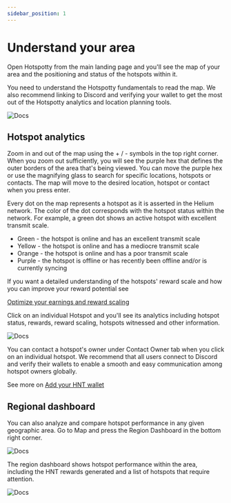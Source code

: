 ```yaml
---
sidebar_position: 1
---
```


# Understand your area

Open Hotspotty from the main landing page and you'll see the map of your area and the positioning and status of the hotspots within it.

You need to understand the Hotspotty fundamentals to read the map. We also recommend linking to Discord and verifying your wallet to get the most out of the Hotspotty analytics and location planning tools.

![Docs](/img/getting-started/understand-your-area1.png)

## Hotspot analytics

Zoom in and out of the map using the + / - symbols in the top right corner. When you zoom out sufficiently, you will see the purple hex that defines the outer borders of the area that's being viewed. You can move the purple hex or use the magnifying glass to search for specific locations, hotspots or contacts. The map will move to the desired location, hotspot or contact when you press enter.

Every dot on the map represents a hotspot as it is asserted in the Helium network. The color of the dot corresponds with the hotspot status within the network. For example, a green dot shows an active hotspot with excellent transmit scale.

<ul>
    <li><span class="green-text bold-text">Green</span> - the hotspot is <span class="bold-text">online</span> and has an <span class="bold-text">excellent transmit scale</span></li>
    <li><span class="yellow-text bold-text">Yellow</span> - the hotspot is <span class="bold-text">online</span> and has a <span class="bold-text">mediocre transmit scale</span></li>
    <li><span class="orange-text bold-text">Orange</span> - the hotspot is <span class="bold-text">online</span> and has a <span class="bold-text">poor transmit scale</span></li>
    <li><span class="purple-text bold-text">Purple</span> - the hotspot is <span class="bold-text">offline</span> or has recently been <span class="bold-text">offline</span> and/or is currently <span class="bold-text">syncing</span></li>
</ul>


If you want a detailed understanding of the hotspots' reward scale and how you can improve your reward potential see

[Optimize your earnings and reward scaling](../expand-the-network/optimize-your-earnings-and-reward-scaling)

Click on an individual Hotspot and you'll see its analytics including hotspot status, rewards, reward scaling, hotspots witnessed and other information.

![Docs](/img/getting-started/understand-your-area2.png)

You can contact a hotspot's owner under Contact Owner tab when you click on an individual hotspot. We recommend that all users connect to Discord and verify their wallets to enable a smooth and easy communication among hotspot owners globally.

See more on [Add your HNT wallet](./add-your-helium-wallet.md)

## Regional dashboard

You can also analyze and compare hotspot performance in any given geographic area. Go to Map and press the Region Dashboard in the bottom right corner.

![Docs](/img/getting-started/dashboard-region-4.png)

The region dashboard shows hotspot performance within the area, including the HNT rewards generated and a list of hotspots that require attention.

![Docs](/img/getting-started/dashboard-region-5.png)
